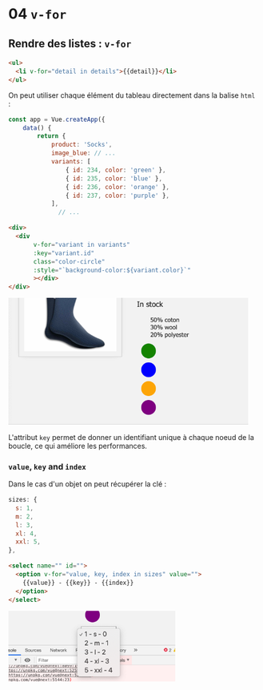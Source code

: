 # 04 `v-for`

## Rendre des listes : `v-for`

```html
<ul>
  <li v-for="detail in details">{{detail}}</li>
</ul>
```

On peut utiliser chaque élément du tableau directement dans la balise `html `:

```js
const app = Vue.createApp({
    data() {
        return {
            product: 'Socks',
            image_blue: // ...
            variants: [
                { id: 234, color: 'green' },
                { id: 235, color: 'blue' },
                { id: 236, color: 'orange' },
                { id: 237, color: 'purple' },
            ],
              // ...
```

```html
<div>
  <div
       v-for="variant in variants"
       :key="variant.id"
       class="color-circle"
       :style="`background-color:${variant.color}`"
       ></div>
</div>
```

<img src="assets/Screenshot2020-09-21at13.34.45.png" alt="Screenshot 2020-09-21 at 13.34.45" style="zoom:67%;" />

L'attribut `key` permet de donner un identifiant unique à chaque noeud de la boucle, ce qui améliore les performances.

### `value`, `key` and `index`

Dans le cas d'un objet on peut récupérer la clé :

```js
sizes: {
  s: 1,
  m: 2,
  l: 3,
  xl: 4,
  xxl: 5,
},
```

```html
<select name="" id="">
  <option v-for="value, key, index in sizes" value="">
    {{value}} - {{key}} - {{index}}
  </option>
</select>
```

<img src="assets/Screenshot2020-09-21at13.42.49.png" alt="Screenshot 2020-09-21 at 13.42.49" style="zoom:67%;" />

